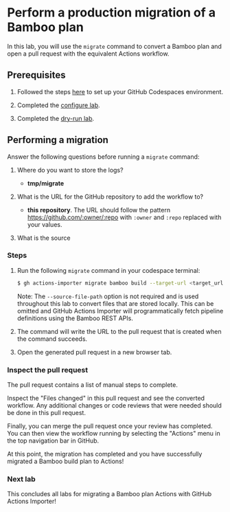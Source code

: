 # Perform a production migration of a Bamboo plan

In this lab, you will use the `migrate` command to convert a Bamboo plan and open a pull request with the equivalent Actions workflow.

## Prerequisites

1. Followed the steps [here](./readme.md#configure-your-codespace) to set up your GitHub Codespaces environment.
2. Completed the [configure lab](./1-configure.md#configuring-credentials).

3. Completed the [dry-run lab](./3-dry-run.md).

## Performing a migration

Answer the following questions before running a `migrate` command:

1. Where do you want to store the logs?
    - __tmp/migrate__

2. What is the URL for the GitHub repository to add the workflow to?
    - __this repository__. The URL should follow the pattern <https://github.com/:owner/:repo> with `:owner` and `:repo` replaced with your values.

3. What is the source

### Steps

1. Run the following `migrate` command in your codespace terminal:

    ```bash
    $ gh actions-importer migrate bamboo build --target-url <target_url> --output-dir tmp/migrate --source-file-path bamboo/bootstrap/source_files/bamboo/bamboo.yml
    ```

    Note: The `--source-file-path` option is not required and is used throughout this lab to convert files that are stored locally. This can be omitted and GitHub Actions Importer will programmatically fetch pipeline definitions using the Bamboo REST APIs.

2. The command will write the URL to the pull request that is created when the command succeeds.


3. Open the generated pull request in a new browser tab.

### Inspect the pull request

The pull request contains a list of manual steps to complete.

Inspect the "Files changed" in this pull request and see the converted workflow. Any additional changes or code reviews that were needed should be done in this pull request.

Finally, you can merge the pull request once your review has completed. You can then view the workflow running by selecting the "Actions" menu in the top navigation bar in GitHub.

At this point, the migration has completed and you have successfully migrated a Bamboo build plan to Actions!

### Next lab

This concludes all labs for migrating a Bamboo plan Actions with GitHub Actions Importer!

